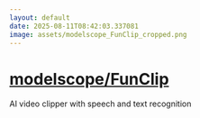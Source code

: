 ```yaml
---
layout: default
date: 2025-08-11T08:42:03.337081
image: assets/modelscope_FunClip_cropped.png
---
```


# [modelscope/FunClip](https://github.com/modelscope/FunClip)

AI video clipper with speech and text recognition
